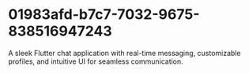 # 01983afd-b7c7-7032-9675-838516947243
A sleek Flutter chat application with real-time messaging, customizable profiles, and intuitive UI for seamless communication.
